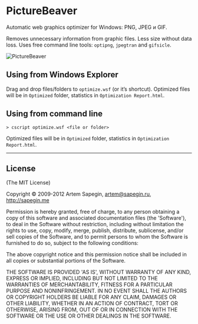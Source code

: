 # PictureBeaver

Automatic web graphics optimizer for Windows: PNG, JPEG и GIF.

Removes unnecessary information from graphic files. Less size without data loss. Uses free command line tools: `optipng`, `jpegtran` and `gifsicle`.

![PictureBeaver](http://wow.sapegin.me/image/440D2y3F1E2P/Image%202015-07-10%20at%2010.37.06%20PM.png)


## Using from Windows Explorer

Drag and drop files/folders to `optimize.wsf` (or it’s shortcut). Optimized files will be in `Optimized` folder, statistics in `Optimization Report.html`.

## Using from command line

```
> cscript optimize.wsf <file or folder>
```

Optimized files will be in `Optimized` folder, statistics in `Optimization Report.html`.


---

## License 

(The MIT License)

Copyright © 2009-2012 Artem Sapegin, artem@sapegin.ru, http://sapegin.me

Permission is hereby granted, free of charge, to any person obtaining
a copy of this software and associated documentation files (the
'Software'), to deal in the Software without restriction, including
without limitation the rights to use, copy, modify, merge, publish,
distribute, sublicense, and/or sell copies of the Software, and to
permit persons to whom the Software is furnished to do so, subject to
the following conditions:

The above copyright notice and this permission notice shall be
included in all copies or substantial portions of the Software.

THE SOFTWARE IS PROVIDED 'AS IS', WITHOUT WARRANTY OF ANY KIND,
EXPRESS OR IMPLIED, INCLUDING BUT NOT LIMITED TO THE WARRANTIES OF
MERCHANTABILITY, FITNESS FOR A PARTICULAR PURPOSE AND NONINFRINGEMENT.
IN NO EVENT SHALL THE AUTHORS OR COPYRIGHT HOLDERS BE LIABLE FOR ANY
CLAIM, DAMAGES OR OTHER LIABILITY, WHETHER IN AN ACTION OF CONTRACT,
TORT OR OTHERWISE, ARISING FROM, OUT OF OR IN CONNECTION WITH THE
SOFTWARE OR THE USE OR OTHER DEALINGS IN THE SOFTWARE.
